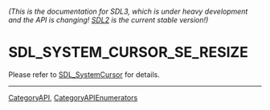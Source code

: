 ###### (This is the documentation for SDL3, which is under heavy development and the API is changing! [SDL2](https://wiki.libsdl.org/SDL2/) is the current stable version!)
# SDL_SYSTEM_CURSOR_SE_RESIZE

Please refer to [SDL_SystemCursor](SDL_SystemCursor) for details.

----
[CategoryAPI](CategoryAPI), [CategoryAPIEnumerators](CategoryAPIEnumerators)

